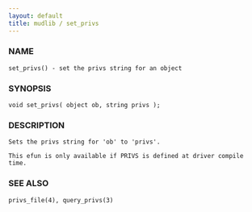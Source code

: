 ```yaml
---
layout: default
title: mudlib / set_privs
---
```


### NAME

    set_privs() - set the privs string for an object

### SYNOPSIS

    void set_privs( object ob, string privs );

### DESCRIPTION

    Sets the privs string for 'ob' to 'privs'.

    This efun is only available if PRIVS is defined at driver compile time.

### SEE ALSO

    privs_file(4), query_privs(3)
